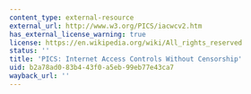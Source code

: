 ```yaml
---
content_type: external-resource
external_url: http://www.w3.org/PICS/iacwcv2.htm
has_external_license_warning: true
license: https://en.wikipedia.org/wiki/All_rights_reserved
status: ''
title: 'PICS: Internet Access Controls Without Censorship'
uid: b2a78ad0-83b4-43f0-a5eb-99eb77e43ca7
wayback_url: ''
---
```

